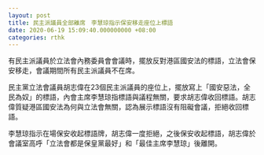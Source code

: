 ```yaml
---
layout: post
title: 民主派議員全部離席　李慧琼指示保安移走座位上標語
date: 2020-06-19 15:09:40.000000000 +08:00
categories: rthk
---
```


有民主派議員於立法會內務委員會會議時，擺放反對港區國安法的標語，立法會保安移走，會議期間所有民主派議員不在席。

民主黨立法會議員胡志偉在23個民主派議員的座位上，擺放寫上「國安惡法，全民為奴」的標語，內會主席李慧琼指標語與議程無關，要求胡志偉收回標語。胡志偉質疑港區國安法為何與立法會無關，認為展示標語沒有阻礙會議，拒絕收回標語。

李慧琼指示在場保安收起標語牌，胡志偉一度拒絕，之後保安收起標語，胡志偉於會議室高呼「立法會都是保皇黨最好」和「最佳主席李慧琼」後離開。
